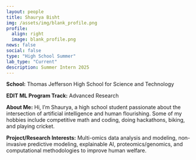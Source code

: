 ```yaml
---
layout: people
title: Shaurya Bisht
img: /assets/img/blank_profile.png
profile:
  align: right
  image: blank_profile.png
news: false
social: false
type: "High School Summer"
lab_type: "Current"
description: Summer Intern 2025
---
```


**School:** Thomas Jefferson High School for Science and Technology

**EDIT ML Program Track:**
Advanced Research

**About Me:**
Hi, I’m Shaurya, a high school student passionate about the intersection of artificial intelligence and human flourishing. Some of my hobbies include competitive math and coding, doing hackathons, biking, and playing cricket.

**Project/Research Interests:**
Multi-omics data analysis and modeling, non-invasive predictive modeling, explainable AI, proteomics/genomics, and computational methodologies to improve human welfare.
    